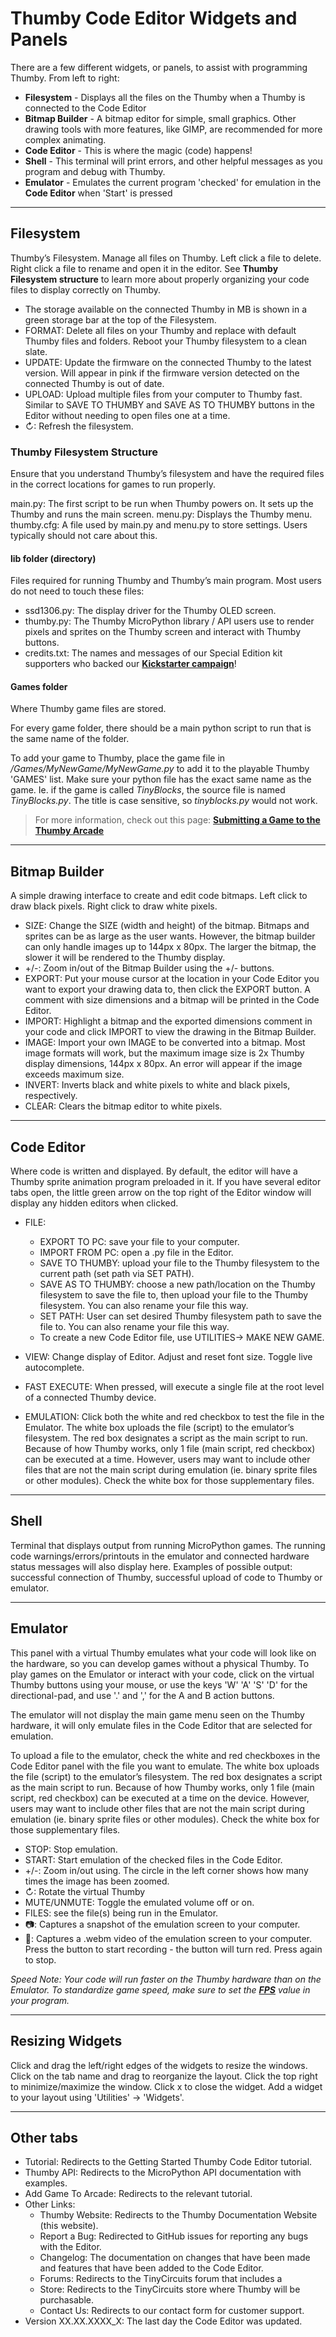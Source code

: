 # Thumby Code Editor Widgets and Panels

There are a few different widgets, or panels, to assist with programming Thumby. From left to right: 

* **Filesystem** - Displays all the files on the Thumby when a Thumby is connected to the Code Editor
* **Bitmap Builder** - A bitmap editor for simple, small graphics. Other drawing tools with more features, like GIMP, are recommended for more complex animating. 
* **Code Editor** - This is where the magic (code) happens!
* **Shell** - This terminal will print errors, and other helpful messages as you program and debug with Thumby.
* **Emulator** - Emulates the current program 'checked' for emulation in the **Code Editor** when 'Start' is pressed

---
## Filesystem

Thumby’s Filesystem. Manage all files on Thumby. Left click a file to delete. Right click a file to rename and open it in the editor. See **Thumby Filesystem structure** to learn more about properly organizing your code files to display correctly on Thumby.

* The storage available on the connected Thumby in MB is shown in a green storage bar at the top of the Filesystem.
* FORMAT: Delete all files on your Thumby and replace with default Thumby files and folders. Reboot your Thumby filesystem to a clean slate. 
* UPDATE: Update the firmware on the connected Thumby to the latest version. Will appear in pink if the firmware version detected on the connected Thumby is out of date.
* UPLOAD: Upload multiple files from your computer to Thumby fast. Similar to SAVE TO THUMBY and SAVE AS TO THUMBY buttons in the Editor without needing to open files one at a time. 
* ↻: Refresh the filesystem.


### Thumby Filesystem Structure

Ensure that you understand Thumby’s filesystem and have the required files in the correct locations for games to run properly. 

main.py: The first script to be run when Thumby powers on. It sets up the Thumby and runs the main screen.
menu.py: Displays the Thumby menu. 
thumby.cfg: A file used by main.py and menu.py to store settings. Users typically should not care about this.

#### lib folder (directory)

Files required for running Thumby and Thumby’s main program. Most users do not need to touch these files: 

* ssd1306.py: The display driver for the Thumby OLED screen. 
* thumby.py: The Thumby MicroPython library / API users use to render pixels and sprites on the Thumby screen and interact with Thumby buttons.
* credits.txt: The names and messages of our Special Edition kit supporters who backed our <a href="https://www.kickstarter.com/projects/kenburns/thumby-the-tiny-playable-keychain" target="_blank" alt="TinyCircuits Thumby Kickstarter page">**Kickstarter campaign**</a>!


#### Games folder

Where Thumby game files are stored. 

For every game folder, there should be a main python script to run that is the same name of the folder. 

To add your game to Thumby, place the game file in */Games/MyNewGame/MyNewGame.py* to add it to the playable Thumby 'GAMES' list. Make sure your python file has the exact same name as the game. Ie. if the game is called *TinyBlocks*, the source file is named *TinyBlocks.py*. The title is case sensitive, so *tinyblocks.py* would not work.

> For more information, check out this page: [**Submitting a Game to the Thumby Arcade**](/Code-Editor/Submit-Game.md)

---
## Bitmap Builder

A simple drawing interface to create and edit code bitmaps. Left click to draw black pixels. Right click to draw white pixels.

* SIZE: Change the SIZE (width and height) of the bitmap. Bitmaps and sprites can be as large as the user wants. However, the bitmap builder can only handle images up to 144px x 80px. The larger the bitmap, the slower it will be rendered to the Thumby display.
* +/-: Zoom in/out of the Bitmap Builder using the +/- buttons.
* EXPORT: Put your mouse cursor at the location in your Code Editor you want to export your drawing data to, then click the EXPORT button. A comment with size dimensions and a bitmap will be printed in the Code Editor.
* IMPORT: Highlight a bitmap and the exported dimensions comment in your code and click IMPORT to view the drawing in the Bitmap Builder.
* IMAGE: Import your own IMAGE to be converted into a bitmap. Most image formats will work, but the maximum image size is 2x Thumby display dimensions,  144px x 80px. An error will appear if the image exceeds maximum size. 
* INVERT: Inverts black and white pixels to white and black pixels, respectively. 
* CLEAR: Clears the bitmap editor to white pixels.

---
## Code Editor

Where code is written and displayed. By default, the editor will have a Thumby sprite animation program preloaded in it. If you have several editor tabs open, the little green arrow on the top right of the Editor window will display any hidden editors when clicked. 

* FILE:

    * EXPORT TO PC: save your file to your computer.
    * IMPORT FROM PC: open a .py file in the Editor.
    * SAVE TO THUMBY: upload your file to the Thumby filesystem to the current path (set path via SET PATH). 
    * SAVE AS TO THUMBY: choose a new path/location on the Thumby filesystem to save the file to, then upload your file to the Thumby filesystem. You can also rename your file this way. 
    * SET PATH: User can set desired Thumby filesystem path to save the file to. You can also rename your file this way. 
    * To create a new Code Editor file, use UTILITIES-> MAKE NEW GAME.

* VIEW: Change display of Editor. Adjust and reset font size. Toggle live autocomplete.
* FAST EXECUTE: When pressed, will execute a single file at the root level of a connected Thumby device. 
* EMULATION: Click both the white and red checkbox to test the file in the Emulator. The white box uploads the file (script) to the emulator’s filesystem. The red box designates a script as the main script to run. Because of how Thumby works, only 1 file (main script, red checkbox) can be executed at a time. However, users may want to include other files that are not the main script during emulation (ie. binary sprite files or other modules). Check the white box for those supplementary files. 

---
## Shell

Terminal that displays output from running MicroPython games. The running code warnings/errors/printouts in the emulator and connected hardware status messages will also display here. Examples of possible output: successful connection of Thumby, successful upload of code to Thumby or emulator.

---
## Emulator

This panel with a virtual Thumby emulates what your code will look like on the hardware, so you can develop games without a physical Thumby. To play games on the Emulator or interact with your code, click on the virtual Thumby buttons using your mouse, or use the keys 'W' 'A' 'S' 'D' for the directional-pad, and use '.' and ',' for the A and B action buttons.

The emulator will not display the main game menu seen on the Thumby hardware, it will only emulate files in the Code Editor that are selected for emulation.

To upload a file to the emulator, check the white and red checkboxes in the Code Editor panel with the file you want to emulate. The white box uploads the file (script) to the emulator’s filesystem. The red box designates a script as the main script to run. Because of how Thumby works, only 1 file (main script, red checkbox) can be executed at a time on the device. However, users may want to include other files that are not the main script during emulation (ie. binary sprite files or other modules). Check the white box for those supplementary files.

* STOP: Stop emulation.
* START: Start emulation of the checked files in the Code Editor. 
* +/-: Zoom in/out using. The circle in the left corner shows how many times the image has been zoomed.
* ↻: Rotate the virtual Thumby 
* MUTE/UNMUTE: Toggle the emulated volume off or on.
* FILES: see the file(s) being run in the Emulator.
* 📷: Captures a snapshot of the emulation screen to your computer. 
* 🎥: Captures a .webm video of the emulation screen to your computer. Press the button to start recording - the button will turn red. Press again to stop. 

*Speed Note: Your code will run faster on the Thumby hardware than on the Emulator. To standardize game speed, make sure to set the [**FPS**](/API/Graphics.md) value in your program.*

---
## Resizing Widgets

Click and drag the left/right edges of the widgets to resize the windows. Click on the tab name and drag to reorganize the layout. Click the top right to minimize/maximize the window. Click x to close the widget. Add a widget to your layout using 'Utilities' -> 'Widgets'. 

---
## Other tabs

* Tutorial: Redirects to the Getting Started Thumby Code Editor tutorial.
* Thumby API: Redirects to the MicroPython API documentation with examples.
* Add Game To Arcade: Redirects to the relevant tutorial.
* Other Links:
    * Thumby Website: Redirects to the Thumby Documentation Website (this website).
    * Report a Bug: Redirected to GitHub issues for reporting any bugs with the Editor.
    * Changelog: The documentation on changes that have been made and features that have been added to the Code Editor.
    * Forums: Redirects to the TinyCircuits forum that includes a 
    * Store: Redirects to the TinyCircuits store where Thumby will be purchasable. 
    * Contact Us: Redirects to our contact form for customer support. 
* Version XX.XX.XXXX_X: The last day the Code Editor was updated.
